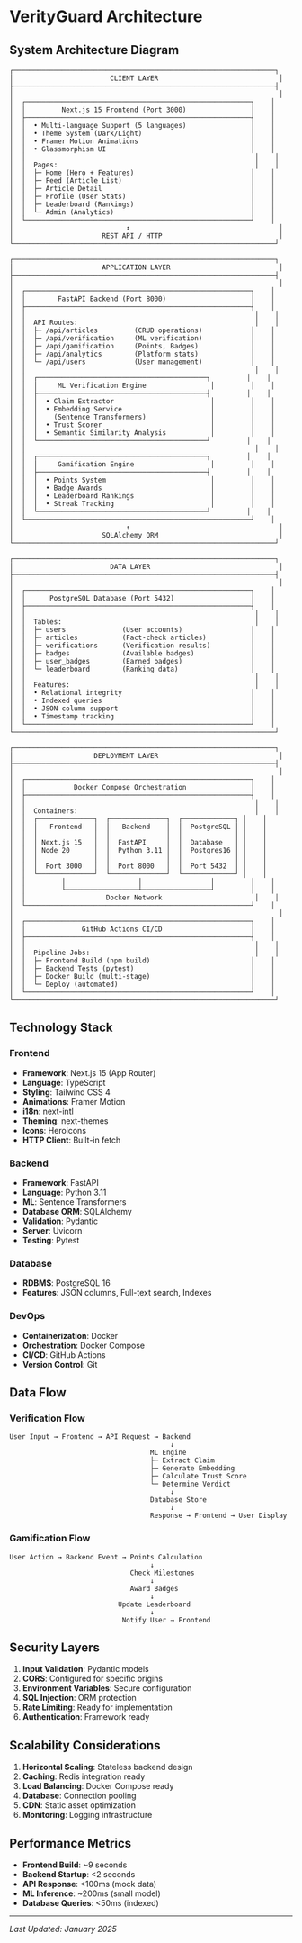# VerityGuard Architecture

## System Architecture Diagram

```
┌─────────────────────────────────────────────────────────────────┐
│                        CLIENT LAYER                              │
├─────────────────────────────────────────────────────────────────┤
│                                                                  │
│  ┌────────────────────────────────────────────────────────┐    │
│  │         Next.js 15 Frontend (Port 3000)                │    │
│  ├────────────────────────────────────────────────────────┤    │
│  │  • Multi-language Support (5 languages)                │    │
│  │  • Theme System (Dark/Light)                           │    │
│  │  • Framer Motion Animations                            │    │
│  │  • Glassmorphism UI                                    │    │
│  │                                                         │    │
│  │  Pages:                                                 │    │
│  │  ├─ Home (Hero + Features)                             │    │
│  │  ├─ Feed (Article List)                                │    │
│  │  ├─ Article Detail                                     │    │
│  │  ├─ Profile (User Stats)                               │    │
│  │  ├─ Leaderboard (Rankings)                             │    │
│  │  └─ Admin (Analytics)                                  │    │
│  └────────────────────────────────────────────────────────┘    │
│                            ↕                                     │
│                      REST API / HTTP                             │
└─────────────────────────────────────────────────────────────────┘

┌─────────────────────────────────────────────────────────────────┐
│                      APPLICATION LAYER                           │
├─────────────────────────────────────────────────────────────────┤
│                                                                  │
│  ┌────────────────────────────────────────────────────────┐    │
│  │        FastAPI Backend (Port 8000)                     │    │
│  ├────────────────────────────────────────────────────────┤    │
│  │                                                         │    │
│  │  API Routes:                                            │    │
│  │  ├─ /api/articles         (CRUD operations)            │    │
│  │  ├─ /api/verification     (ML verification)            │    │
│  │  ├─ /api/gamification     (Points, Badges)             │    │
│  │  ├─ /api/analytics        (Platform stats)             │    │
│  │  └─ /api/users            (User management)            │    │
│  │                                                         │    │
│  │  ┌──────────────────────────────────────────┐         │    │
│  │  │     ML Verification Engine                │         │    │
│  │  ├──────────────────────────────────────────┤         │    │
│  │  │  • Claim Extractor                        │         │    │
│  │  │  • Embedding Service                      │         │    │
│  │  │    (Sentence Transformers)                │         │    │
│  │  │  • Trust Scorer                           │         │    │
│  │  │  • Semantic Similarity Analysis           │         │    │
│  │  └──────────────────────────────────────────┘         │    │
│  │                                                         │    │
│  │  ┌──────────────────────────────────────────┐         │    │
│  │  │     Gamification Engine                   │         │    │
│  │  ├──────────────────────────────────────────┤         │    │
│  │  │  • Points System                          │         │    │
│  │  │  • Badge Awards                           │         │    │
│  │  │  • Leaderboard Rankings                   │         │    │
│  │  │  • Streak Tracking                        │         │    │
│  │  └──────────────────────────────────────────┘         │    │
│  └────────────────────────────────────────────────────────┘    │
│                            ↕                                     │
│                      SQLAlchemy ORM                              │
└─────────────────────────────────────────────────────────────────┘

┌─────────────────────────────────────────────────────────────────┐
│                        DATA LAYER                                │
├─────────────────────────────────────────────────────────────────┤
│                                                                  │
│  ┌────────────────────────────────────────────────────────┐    │
│  │      PostgreSQL Database (Port 5432)                   │    │
│  ├────────────────────────────────────────────────────────┤    │
│  │                                                         │    │
│  │  Tables:                                                │    │
│  │  ├─ users              (User accounts)                 │    │
│  │  ├─ articles           (Fact-check articles)           │    │
│  │  ├─ verifications      (Verification results)          │    │
│  │  ├─ badges             (Available badges)              │    │
│  │  ├─ user_badges        (Earned badges)                 │    │
│  │  └─ leaderboard        (Ranking data)                  │    │
│  │                                                         │    │
│  │  Features:                                              │    │
│  │  • Relational integrity                                │    │
│  │  • Indexed queries                                     │    │
│  │  • JSON column support                                 │    │
│  │  • Timestamp tracking                                  │    │
│  └────────────────────────────────────────────────────────┘    │
└─────────────────────────────────────────────────────────────────┘

┌─────────────────────────────────────────────────────────────────┐
│                    DEPLOYMENT LAYER                              │
├─────────────────────────────────────────────────────────────────┤
│                                                                  │
│  ┌────────────────────────────────────────────────────────┐    │
│  │            Docker Compose Orchestration                │    │
│  ├────────────────────────────────────────────────────────┤    │
│  │                                                         │    │
│  │  Containers:                                            │    │
│  │  ┌──────────────┐  ┌──────────────┐  ┌─────────────┐ │    │
│  │  │   Frontend   │  │   Backend    │  │  PostgreSQL │ │    │
│  │  │              │  │              │  │             │ │    │
│  │  │ Next.js 15   │  │  FastAPI     │  │  Database   │ │    │
│  │  │ Node 20      │  │  Python 3.11 │  │  Postgres16 │ │    │
│  │  │              │  │              │  │             │ │    │
│  │  │  Port 3000   │  │  Port 8000   │  │  Port 5432  │ │    │
│  │  └──────────────┘  └──────────────┘  └─────────────┘ │    │
│  │         │                  │                 │         │    │
│  │         └──────────────────┴─────────────────┘         │    │
│  │                    Docker Network                       │    │
│  └────────────────────────────────────────────────────────┘    │
│                                                                  │
│  ┌────────────────────────────────────────────────────────┐    │
│  │              GitHub Actions CI/CD                      │    │
│  ├────────────────────────────────────────────────────────┤    │
│  │                                                         │    │
│  │  Pipeline Jobs:                                         │    │
│  │  ├─ Frontend Build (npm build)                         │    │
│  │  ├─ Backend Tests (pytest)                             │    │
│  │  ├─ Docker Build (multi-stage)                         │    │
│  │  └─ Deploy (automated)                                 │    │
│  └────────────────────────────────────────────────────────┘    │
└─────────────────────────────────────────────────────────────────┘
```

## Technology Stack

### Frontend
- **Framework**: Next.js 15 (App Router)
- **Language**: TypeScript
- **Styling**: Tailwind CSS 4
- **Animations**: Framer Motion
- **i18n**: next-intl
- **Theming**: next-themes
- **Icons**: Heroicons
- **HTTP Client**: Built-in fetch

### Backend
- **Framework**: FastAPI
- **Language**: Python 3.11
- **ML**: Sentence Transformers
- **Database ORM**: SQLAlchemy
- **Validation**: Pydantic
- **Server**: Uvicorn
- **Testing**: Pytest

### Database
- **RDBMS**: PostgreSQL 16
- **Features**: JSON columns, Full-text search, Indexes

### DevOps
- **Containerization**: Docker
- **Orchestration**: Docker Compose
- **CI/CD**: GitHub Actions
- **Version Control**: Git

## Data Flow

### Verification Flow
```
User Input → Frontend → API Request → Backend
                                        ↓
                                   ML Engine
                                   ├─ Extract Claim
                                   ├─ Generate Embedding
                                   ├─ Calculate Trust Score
                                   └─ Determine Verdict
                                        ↓
                                   Database Store
                                        ↓
                                   Response → Frontend → User Display
```

### Gamification Flow
```
User Action → Backend Event → Points Calculation
                                   ↓
                              Check Milestones
                                   ↓
                              Award Badges
                                   ↓
                           Update Leaderboard
                                   ↓
                            Notify User → Frontend
```

## Security Layers

1. **Input Validation**: Pydantic models
2. **CORS**: Configured for specific origins
3. **Environment Variables**: Secure configuration
4. **SQL Injection**: ORM protection
5. **Rate Limiting**: Ready for implementation
6. **Authentication**: Framework ready

## Scalability Considerations

1. **Horizontal Scaling**: Stateless backend design
2. **Caching**: Redis integration ready
3. **Load Balancing**: Docker Compose ready
4. **Database**: Connection pooling
5. **CDN**: Static asset optimization
6. **Monitoring**: Logging infrastructure

## Performance Metrics

- **Frontend Build**: ~9 seconds
- **Backend Startup**: <2 seconds
- **API Response**: <100ms (mock data)
- **ML Inference**: ~200ms (small model)
- **Database Queries**: <50ms (indexed)

---

*Last Updated: January 2025*
